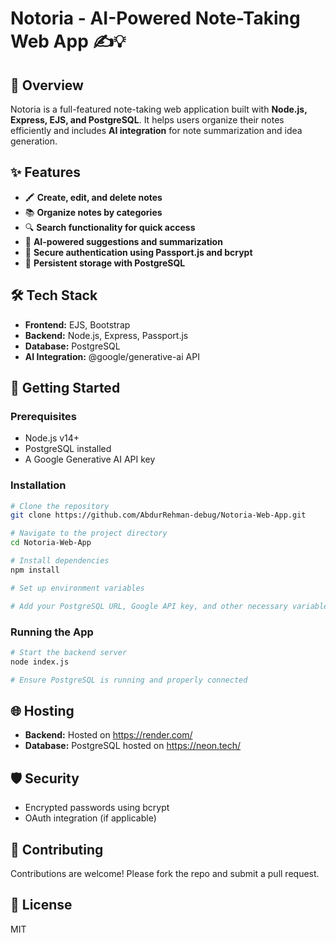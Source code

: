 # Notoria - AI-Powered Note-Taking Web App ✍️💡  

## 🚀 Overview  
Notoria is a full-featured note-taking web application built with **Node.js, Express, EJS, and PostgreSQL**. It helps users organize their notes efficiently and includes **AI integration** for note summarization and idea generation.  

## ✨ Features  
- 🖍️ **Create, edit, and delete notes**  
- 📚 **Organize notes by categories**  
- 🔍 **Search functionality for quick access**  
- 🤖 **AI-powered suggestions and summarization**  
- 🔐 **Secure authentication using Passport.js and bcrypt**  
- 📀 **Persistent storage with PostgreSQL**  

## 🛠 Tech Stack  
- **Frontend:** EJS, Bootstrap  
- **Backend:** Node.js, Express, Passport.js  
- **Database:** PostgreSQL  
- **AI Integration:** @google/generative-ai API  

## 🚀 Getting Started  

### Prerequisites  
- Node.js v14+  
- PostgreSQL installed  
- A Google Generative AI API key  

### Installation  
```bash
# Clone the repository
git clone https://github.com/AbdurRehman-debug/Notoria-Web-App.git

# Navigate to the project directory
cd Notoria-Web-App

# Install dependencies
npm install  

# Set up environment variables

# Add your PostgreSQL URL, Google API key, and other necessary variables  
```

### Running the App  
```bash
# Start the backend server
node index.js

# Ensure PostgreSQL is running and properly connected  
```



## 🌐 Hosting  
- **Backend:** Hosted on https://render.com/  
- **Database:** PostgreSQL hosted on https://neon.tech/

## 🛡️ Security  
- Encrypted passwords using bcrypt  
- OAuth integration (if applicable)  

## 🤝 Contributing  
Contributions are welcome! Please fork the repo and submit a pull request.  

## 📜 License  
MIT  

